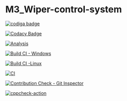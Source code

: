 # M3_Wiper-control-system

<a href="https://app.codiga.io/hub/user/github/Huthaif-2000">
   <img src="https://api.codiga.io/public/badge/user/github/Huthaif-2000?style=light" alt="codiga badge" />
</a>

[![Codacy Badge](https://app.codacy.com/project/badge/Grade/f26b41ce977947cb8fba91e14df927c6)](https://www.codacy.com/gh/Huthaif-2000/M3_Wiper-control-system/dashboard?utm_source=github.com&amp;utm_medium=referral&amp;utm_content=Huthaif-2000/M3_Wiper-control-system&amp;utm_campaign=Badge_Grade)


[![Analysis](https://github.com/Huthaif-2000/M3_Wiper-control-system/actions/workflows/Analysis.yml/badge.svg)](https://github.com/Huthaif-2000/M3_Wiper-control-system/actions/workflows/Analysis.yml)

[![Build CI - Windows](https://github.com/Huthaif-2000/M3_Wiper-control-system/actions/workflows/build%20windows.yml/badge.svg)](https://github.com/Huthaif-2000/M3_Wiper-control-system/actions/workflows/build%20windows.yml)

[![Build CI -Linux](https://github.com/Huthaif-2000/M3_Wiper-control-system/actions/workflows/build%20linux.yml/badge.svg)](https://github.com/Huthaif-2000/M3_Wiper-control-system/actions/workflows/build%20linux.yml)

[![CI](https://github.com/Huthaif-2000/M3_Wiper-control-system/actions/workflows/main.yml/badge.svg)](https://github.com/Huthaif-2000/M3_Wiper-control-system/actions/workflows/main.yml)

[![Contribution Check - Git Inspector](https://github.com/Huthaif-2000/M3_Wiper-control-system/actions/workflows/Git%20inspector.yml/badge.svg)](https://github.com/Huthaif-2000/M3_Wiper-control-system/actions/workflows/Git%20inspector.yml)

[![cppcheck-action](https://github.com/Huthaif-2000/M3_Wiper-control-system/actions/workflows/cpp%20check.yml/badge.svg)](https://github.com/Huthaif-2000/M3_Wiper-control-system/actions/workflows/cpp%20check.yml)
